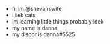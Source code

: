 - hi im @shevanswife
- i liek cats
- im learning little things probably idek
- my name is danna
- my discor is danna#5525

<!---
shevanswife/shevanswife is a ✨ special ✨ repository because its `README.md` (this file) appears on your GitHub profile.
You can click the Preview link to take a look at your changes.
--->
